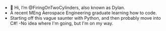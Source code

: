 - 👋 Hi, I’m @FiringOnTwoCylinders, also known as Dylan.
- A recent MEng Aerospace Engineering graduate learning how to code.
- Starting off this vague saunter with Python, and then probably move into C#!
-No idea where I'm going, but I'm on my way.

<!---
FiringOnTwoCylinders/FiringOnTwoCylinders is a ✨ special ✨ repository because its `README.md` (this file) appears on your GitHub profile.
You can click the Preview link to take a look at your changes.
--->
